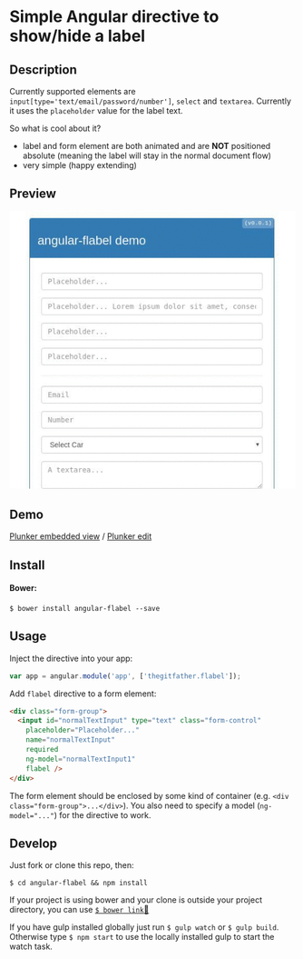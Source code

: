 Simple Angular directive to show/hide a label
======================

## Description

Currently supported elements are `input[type='text/email/password/number']`, `select` and `textarea`. Currently it uses the `placeholder` value for the label text.

So what is cool about it?

- label and form element are both animated and are **NOT** positioned absolute (meaning the label will stay in the normal document flow)
- very simple (happy extending)

## Preview

![demo gif](https://raw.githubusercontent.com/thegitfather/zzz_assets/master/angular-flabel/angular-flabel_demo_v0.0.1.gif)

## Demo

[Plunker embedded view](http://embed.plnkr.co/WKvvTO/) / [Plunker edit](http://plnkr.co/edit/WKvvTO?p=preview)

## Install

#### Bower:

```shell
$ bower install angular-flabel --save
```

## Usage

Inject the directive into your app:

```js
var app = angular.module('app', ['thegitfather.flabel']);
```

Add `flabel` directive to a form element:

```html
<div class="form-group">
  <input id="normalTextInput" type="text" class="form-control"
    placeholder="Placeholder..."
    name="normalTextInput"
    required
    ng-model="normalTextInput1"
    flabel />
</div>
```

The form element should be enclosed by some kind of container (e.g. `<div class="form-group">...</div>`). You also need to specify a model (`ng-model="..."`) for the directive to work.

## Develop

Just fork or clone this repo, then:

```shell
$ cd angular-flabel && npm install
```

If your project is using bower and your clone is outside your project directory, you can use [`$ bower link`:link:](http://bower.io/docs/api/#link)

If you have gulp installed globally just run `$ gulp watch` or `$ gulp build`. Otherwise type `$ npm start` to use the locally installed gulp to start the watch task.
